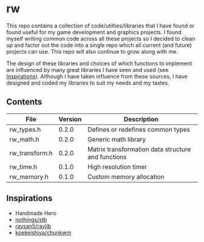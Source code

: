 # rw

This repo contains a collection of code/utilties/libraries that I have found
or found useful for my game development and graphics projects. I found myself writing common code
across all these projects so I decided to clean up and factor out the code into
a single repo which all current (and future) projects can use. This repo will also
continue to grow along with me.

The design of these libraries and choices of which functions to implement
are influenced by many great libraries I have seen and used (see
[Inspirations](#inspirations)). Although I have taken influence from these sources,
I have designed and coded my libraries to suit my needs and my tastes.

## Contents

| File           | Version | Description                                          |
|----------------|---------|------------------------------------------------------|
| rw_types.h     | 0.2.0   | Defines or redefines common types                    |
| rw_math.h      | 0.2.0   | Generic math library                                 |
| rw_transform.h | 0.2.0   | Matrix transformation data structure and functions   |
| rw_time.h      | 0.1.0   | High resolution timer                                |
| rw_memory.h    | 0.1.0   | Custom memory allocation                             |


## Inspirations

- Handmade Hero
- [nothings/stb](https://github.com/nothings/stb)
- [raysan5/raylib](https://github.com/raysan5/raylib)
- [koekeishiya/chunkwm](https://github.com/koekeishiya/chunkwm)
